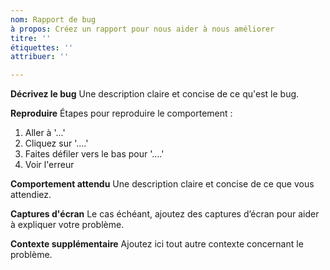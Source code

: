 ```yaml
---
nom: Rapport de bug
à propos: Créez un rapport pour nous aider à nous améliorer
titre: ''
étiquettes: ''
attribuer: ''

---
```


**Décrivez le bug**
Une description claire et concise de ce qu'est le bug.

**Reproduire**
Étapes pour reproduire le comportement :
1. Aller à '...'
2. Cliquez sur '....'
3. Faites défiler vers le bas pour '....'
4. Voir l'erreur

**Comportement attendu**
Une description claire et concise de ce que vous attendiez.

**Captures d'écran**
Le cas échéant, ajoutez des captures d’écran pour aider à expliquer votre problème.

**Contexte supplémentaire**
Ajoutez ici tout autre contexte concernant le problème.